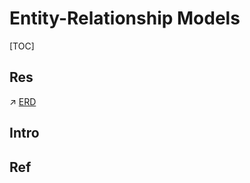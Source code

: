 # Entity-Relationship Models

[TOC]



## Res
↗ [ERD](../../../../../../Software%20Engineering/Design%20&%20Modeling%20&%20Docs/ERD.md)



## Intro


## Ref

